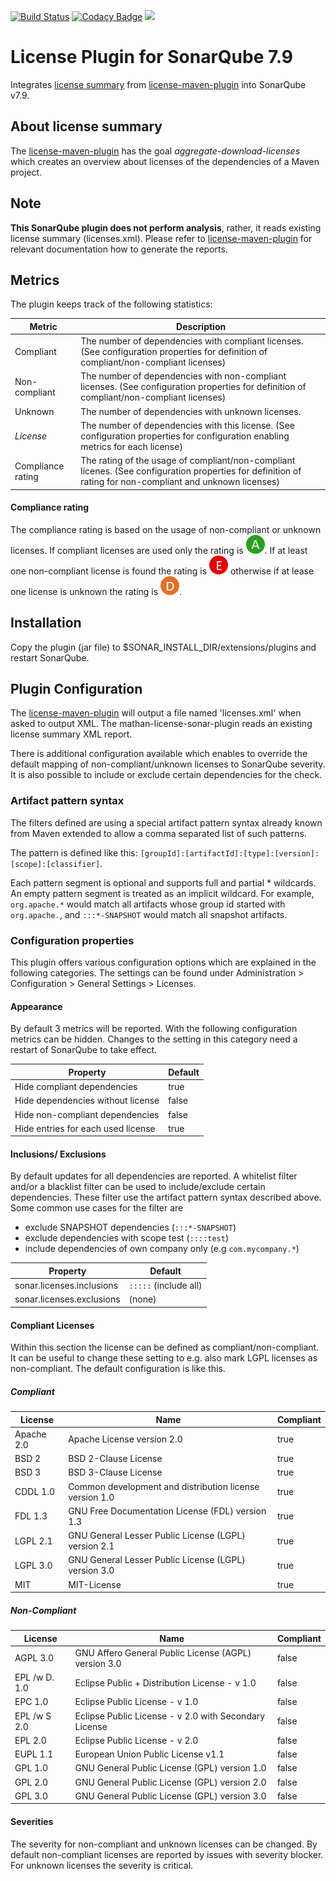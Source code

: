 [![Build Status](https://travis-ci.org/reallyinsane/mathan-license-sonar-plugin.svg?branch=master)](https://travis-ci.org/reallyinsane/mathan-license-sonar-plugin)
[![Codacy Badge](https://api.codacy.com/project/badge/Grade/bcd46487fd2c4b79b930556275eec3d4)](https://www.codacy.com/app/reallyinsane/mathan-license-sonar-plugin?utm_source=github.com&amp;utm_medium=referral&amp;utm_content=reallyinsane/mathan-licence-sonar-plugin&amp;utm_campaign=Badge_Grade)
<a href="https://opensource.org/licenses/Apache-2.0"><img src="https://img.shields.io/badge/license-apache2-blue.svg"></a>

# License Plugin for SonarQube 7.9

Integrates [license summary] from [license-maven-plugin] into SonarQube v7.9.

## About license summary

The [license-maven-plugin] has the goal *aggregate-download-licenses* which creates an overview about licenses of the dependencies of a Maven project. 


## Note

**This SonarQube plugin does not perform analysis**, rather, it reads existing license summary (licenses.xml). Please refer to [license-maven-plugin] for relevant documentation how to generate the reports.

## Metrics

The plugin keeps track of the following statistics:

Metric | Description 
-------|------------
Compliant | The number of dependencies with compliant licenses. (See configuration properties for definition of compliant/non-compliant licenses) 
Non-compliant | The number of dependencies with non-compliant licenses. (See configuration properties for definition of compliant/non-compliant licenses)  
Unknown | The number of dependencies with unknown licenses.
_License_ | The number of dependencies with this license. (See configuration properties for configuration enabling metrics for each license)
Compliance rating | The rating of the usage of compliant/non-compliant licenes. (See configuration properties for definition of rating for non-compliant and unknown licenses)

#### Compliance rating

The compliance rating is based on the usage of non-compliant or unknown licenses. If compliant licenses are used only the rating is ![a](a.png). If at least one non-compliant license
is found the rating is ![e](e.png) otherwise if at lease one license is unknown the rating is ![d](d.png).

## Installation

Copy the plugin (jar file) to $SONAR_INSTALL_DIR/extensions/plugins and restart SonarQube.

## Plugin Configuration

The [license-maven-plugin] will output a file named 'licenses.xml' when asked to output XML. The mathan-license-sonar-plugin reads an existing license summary XML report.

There is additional configuration available which enables to override the default mapping of non-compliant/unknown licenses to SonarQube severity. It is also possible to include or exclude certain
dependencies for the check.

### Artifact pattern syntax 
 
The filters defined are using a special artifact pattern syntax already known from Maven extended to allow a comma separated list of such patterns.
 
The pattern is defined like this: `[groupId]:[artifactId]:[type]:[version]:[scope]:[classifier]`. 

Each pattern segment is optional and supports full and partial * wildcards. An empty pattern segment is treated as an implicit wildcard. For example, `org.apache.*` would match all artifacts
whose group id started with `org.apache.`, and `:::*-SNAPSHOT` would match all snapshot artifacts.

### Configuration properties

This plugin offers various configuration options which are explained in the following categories. The settings can be found under Administration > Configuration > General Settings > Licenses.

#### Appearance

By default 3 metrics will be reported. With the following configuration metrics can be hidden. Changes to the setting in this category need a restart of
 SonarQube to take effect.
 
Property | Default
---------|--------
Hide compliant dependencies | true
Hide dependencies without license | false
Hide non-compliant dependencies | false
Hide entries for each used license | true 

#### Inclusions/ Exclusions

By default updates for all dependencies are reported. A whitelist filter and/or a blacklist filter can be used to include/exclude certain dependencies. These filter use the artifact pattern syntax
described above. Some common use cases for the filter are

- exclude SNAPSHOT dependencies (`:::*-SNAPSHOT`)
- exclude dependencies with scope test (`::::test`)
- include dependencies of own company only (e.g `com.mycompany.*`)

Property | Default
---------|--------
sonar.licenses.inclusions | `:::::` (include all)
sonar.licenses.exclusions | (none)

#### Compliant Licenses

Within this section the license can be defined as compliant/non-compliant. It can be useful to change these setting to e.g. also mark LGPL licenses as non-compliant. The default
configuration is like this.

##### Compliant
License       | Name                                                    | Compliant 
--------------|---------------------------------------------------------|----------
Apache 2.0    | Apache License version 2.0                              | true
BSD 2         | BSD 2-Clause License                                    | true
BSD 3         | BSD 3-Clause License                                    | true
CDDL 1.0      | Common development and distribution license version 1.0 | true
FDL 1.3       | GNU Free Documentation License (FDL) version 1.3        | true
LGPL 2.1      | GNU General Lesser Public License (LGPL) version 2.1    | true
LGPL 3.0      | GNU General Lesser Public License (LGPL) version 3.0    | true
MIT           | MIT-License                                             | true

##### Non-Compliant
License       | Name                                                    | Compliant 
--------------|---------------------------------------------------------|----------
AGPL 3.0      | GNU Affero General Public License (AGPL) version 3.0    | false
EPL /w D. 1.0 | Eclipse Public + Distribution License - v 1.0           | false
EPC 1.0       | Eclipse Public License - v 1.0                          | false
EPL /w S 2.0  | Eclipse Public License - v 2.0 with Secondary License   | false
EPL 2.0       | Eclipse Public License - v 2.0                          | false
EUPL 1.1      | European Union Public License v1.1                      | false
GPL 1.0       | GNU General Public License (GPL) version 1.0            | false
GPL 2.0       | GNU General Public License (GPL) version 2.0            | false
GPL 3.0       | GNU General Public License (GPL) version 3.0            | false

#### Severities

The severity for non-compliant and unknown licenses can be changed. By default non-compliant licenses are reported by issues with severity blocker. For unknown licenses the severity is critical.

[license summary]: http://www.mojohaus.org/license-maven-plugin/download-licenses-mojo.html
[license-maven-plugin]: https://github.com/mojohaus/license-maven-plugin
